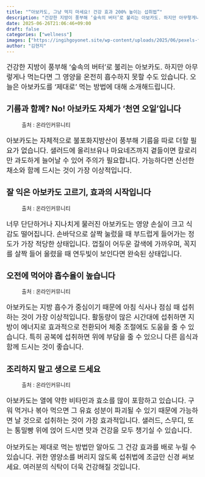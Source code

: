 ```yaml
---
title: "“아보카도, 그냥 먹지 마세요! 건강 효과 200% 높이는 섭취법”"
description: "건강한 지방이 풍부해 ‘숲속의 버터’로 불리는 아보카도. 하지만 아무렇게나 먹는다면 그 영양을 온전히 흡수하지 못할 수도 있습니다. 오늘은 아보카도를 ‘제대로’ 먹는 방법에 대해 소개해드립니다."
date: 2025-06-26T21:06:46+09:00
draft: false
categories: ["wellness"]
images: ["https://ingihgoyonet.site/wp-content/uploads/2025/06/pexels-foodie-factor-162291-557659-1-1024x683.jpg", "https://ingihgoyonet.site/wp-content/uploads/2025/06/pexels-fotios-photos-1753050-683x1024.jpg", "https://ingihgoyonet.site/wp-content/uploads/2025/06/pexels-thought-catalog-317580-2228553-1-1024x767.jpg", "https://ingihgoyonet.site/wp-content/uploads/2025/06/pexels-fotios-photos-1755219-683x1024.jpg"]
author: "김현지"
---
```


<p style="font-size:18px">건강한 지방이 풍부해 ‘숲속의 버터’로 불리는 아보카도. 하지만 아무렇게나 먹는다면 그 영양을 온전히 흡수하지 못할 수도 있습니다. 오늘은 아보카도를 ‘제대로’ 먹는 방법에 대해 소개해드립니다.</p> <h2 >기름과 함께? No! 아보카도 자체가 ‘천연 오일’입니다</h2> <figure ><img src="https://ingihgoyonet.site/wp-content/uploads/2025/06/pexels-foodie-factor-162291-557659-1-1024x683.jpg" alt="" style="aspect-ratio:16/9;object-fit:cover"/><figcaption >출처 : 온라인커뮤니티</figcaption></figure> <p style="font-size:18px">아보카도는 자체적으로 불포화지방산이 풍부해 기름을 따로 더할 필요가 없습니다. 샐러드에 올리브유나 마요네즈까지 곁들이면 칼로리만 과도하게 늘어날 수 있어 주의가 필요합니다. 가능하다면 신선한 채소와 함께 드시는 것이 가장 이상적입니다.</p> <h2 >잘 익은 아보카도 고르기, 효과의 시작입니다</h2> <figure ><img src="https://ingihgoyonet.site/wp-content/uploads/2025/06/pexels-fotios-photos-1753050-683x1024.jpg" alt="" style="aspect-ratio:16/9;object-fit:cover"/><figcaption >출처 : 온라인커뮤니티</figcaption></figure> <p style="font-size:18px">너무 단단하거나 지나치게 물러진 아보카도는 영양 손실이 크고 식감도 떨어집니다. 손바닥으로 살짝 눌렀을 때 부드럽게 들어가는 정도가 가장 적당한 상태입니다. 껍질이 어두운 갈색에 가까우며, 꼭지를 살짝 들어 올렸을 때 연두빛이 보인다면 완숙된 상태입니다.</p> <h2 >오전에 먹어야 흡수율이 높습니다</h2> <figure ><img src="https://ingihgoyonet.site/wp-content/uploads/2025/06/pexels-thought-catalog-317580-2228553-1-1024x767.jpg" alt="" style="aspect-ratio:16/9;object-fit:cover"/><figcaption >출처 : 온라인커뮤니티</figcaption></figure> <p style="font-size:18px">아보카도는 지방 흡수가 중심이기 때문에 아침 식사나 점심 때 섭취하는 것이 가장 이상적입니다. 활동량이 많은 시간대에 섭취하면 지방이 에너지로 효과적으로 전환되어 체중 조절에도 도움을 줄 수 있습니다. 특히 공복에 섭취하면 위에 부담을 줄 수 있으니 다른 음식과 함께 드시는 것이 좋습니다.</p> <h2 >조리하지 말고 생으로 드세요</h2> <figure ><img src="https://ingihgoyonet.site/wp-content/uploads/2025/06/pexels-fotios-photos-1755219-683x1024.jpg" alt="" style="aspect-ratio:16/9;object-fit:cover"/><figcaption >출처 : 온라인커뮤니티</figcaption></figure> <p style="font-size:18px">아보카도는 열에 약한 비타민과 효소를 많이 포함하고 있습니다. 구워 먹거나 볶아 먹으면 그 유효 성분이 파괴될 수 있기 때문에 가능하면 날 것으로 섭취하는 것이 가장 효과적입니다. 샐러드, 스무디, 또는 통밀빵 위에 얹어 드시면 맛과 건강을 모두 챙기실 수 있습니다.</p> <p style="font-size:18px">아보카도는 제대로 먹는 방법만 알아도 그 건강 효과를 배로 누릴 수 있습니다. 귀한 영양소를 버리지 않도록 섭취법에 조금만 신경 써보세요. 여러분의 식탁이 더욱 건강해질 것입니다.</p>